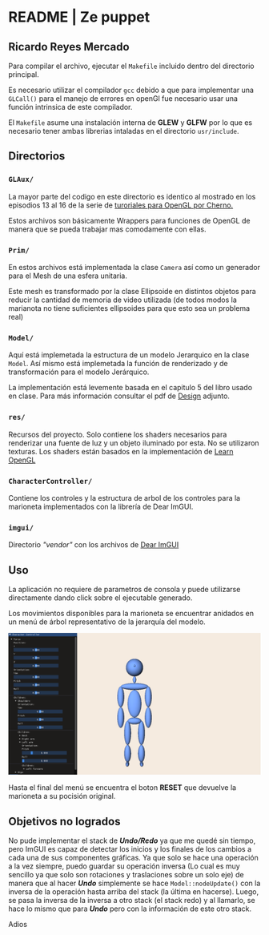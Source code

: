 # README | Ze puppet 
## Ricardo Reyes Mercado

Para compilar el archivo, ejecutar el `Makefile` incluido dentro del directorio principal. 

Es necesario utilizar el compilador `gcc` debido a que para implementar una `GLCall()` para el manejo de errores en openGl fue necesario usar una función intrinsica de este compilador.

El `Makefile` asume una instalación interna de **GLEW** y **GLFW** por lo que es necesario tener ambas librerias intaladas en el directorio `usr/include`.

## Directorios

### `GLAux/`

La mayor parte del codigo en este directorio es identico al mostrado en los episodios 13 al 16 de la serie de [turoriales para OpenGL por Cherno.](https://www.youtube.com/playlist?list=PLlrATfBNZ98foTJPJ_Ev03o2oq3-GGOS2) 

Estos archivos son básicamente Wrappers para funciones de OpenGL de manera que se pueda trabajar mas comodamente con ellas.

### `Prim/`

En estos archivos está implementada la clase `Camera` así como un generador para el Mesh de una esfera unitaria.

Este mesh es transformado por la clase Ellipsoide en distintos objetos para reducir la cantidad de memoria de video utilizada (de todos modos la marianota no tiene suficientes ellipsoides para que esto sea un problema real)

### `Model/`

Aquí está implemetada la estructura de un modelo Jerarquico en la clase `Model`. Así mismo está implemetada la función de renderizado y de transformación para el modelo Jerárquico.

La implementación está levemente basada en el capitulo 5 del libro usado en clase. Para más información consultar el pdf de [Design](design.pdf/) adjunto.

### `res/`

Recursos del proyecto. Solo contiene los shaders necesarios para renderizar una fuente de luz y un objeto iluminado por esta. No se utilizaron texturas. Los shaders están basados en la implementación de [Learn OpenGL](https://learnopengl.com/)

### `CharacterController/`

Contiene los controles y la estructura de arbol de los controles para la marioneta implementados con la librería de Dear ImGUI.

### `imgui/`

Directorio *"vendor"* con los archivos de [Dear ImGUI](https://github.com/ocornut/imgui)

## Uso

La aplicación no requiere de parametros de consola y puede utilizarse directamente dando click sobre el ejecutable generado.

Los movimientos disponibles para la marioneta se encuentrar anidados en un menú de árbol representativo de la jerarquía del modelo.

![](ZePuppet.png)

Hasta el final del menú se encuentra el boton **RESET** que devuelve la marioneta a su pocisión original.

## Objetivos no logrados

No pude implementar el stack de ***Undo/Redo*** ya que me quedé sin tiempo, pero ImGUI es capaz de detectar los inicios y los finales de los cambios a cada una de sus componentes gráficas. Ya que solo se hace una operación a la vez siempre, puedo guardar su operación inversa (Lo cual es muy sencillo ya que solo son rotaciones y traslaciones sobre un solo eje) de manera que al hacer ***Undo*** simplemente se hace `Model::nodeUpdate()` con la inversa de la operación hasta arriba del stack (la última en hacerse). Luego, se pasa la inversa de la inversa a otro stack (el stack redo) y al llamarlo, se hace lo mismo que para ***Undo*** pero con la información de este otro stack.

Adios